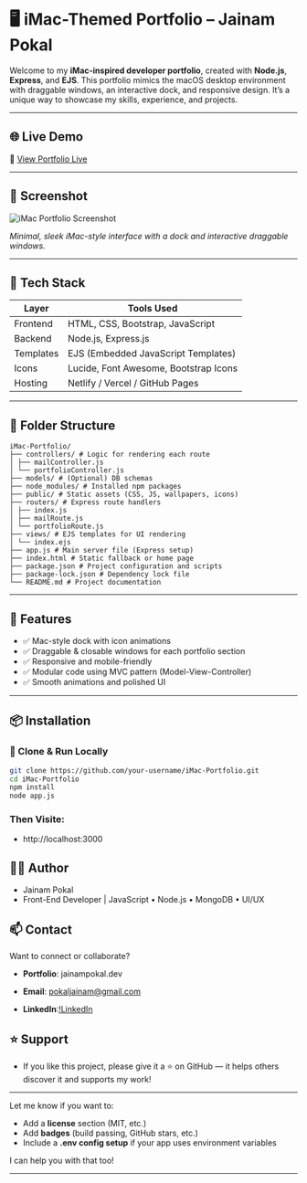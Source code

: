 # 🖥️ iMac-Themed Portfolio – Jainam Pokal

Welcome to my **iMac-inspired developer portfolio**, created with **Node.js**, **Express**, and **EJS**. This portfolio mimics the macOS desktop environment with draggable windows, an interactive dock, and responsive design. It’s a unique way to showcase my skills, experience, and projects.

---

## 🌐 Live Demo

🔗 [View Portfolio Live](https://my-new-portfolio-om3c.onrender.com)

---

## 📸 Screenshot

![iMac Portfolio Screenshot](https://github.com/user-attachments/assets/ebe4ab03-7096-4061-abd2-afbd5aab3cc8)

*Minimal, sleek iMac-style interface with a dock and interactive draggable windows.*

---

## 🧰 Tech Stack

| Layer     | Tools Used                                      |
|-----------|-------------------------------------------------|
| Frontend  | HTML, CSS, Bootstrap, JavaScript                |
| Backend   | Node.js, Express.js                             |
| Templates | EJS (Embedded JavaScript Templates)             |
| Icons     | Lucide, Font Awesome, Bootstrap Icons           |
| Hosting   | Netlify / Vercel / GitHub Pages                 |

---

## 📁 Folder Structure

```
iMac-Portfolio/
├── controllers/ # Logic for rendering each route
│ ├── mailController.js
│ └── portfolioController.js
├── models/ # (Optional) DB schemas
├── node_modules/ # Installed npm packages
├── public/ # Static assets (CSS, JS, wallpapers, icons)
├── routers/ # Express route handlers
│ ├── index.js
│ ├── mailRoute.js
│ └── portfolioRoute.js
├── views/ # EJS templates for UI rendering
│ └── index.ejs
├── app.js # Main server file (Express setup)
├── index.html # Static fallback or home page
├── package.json # Project configuration and scripts
├── package-lock.json # Dependency lock file
└── README.md # Project documentation

```

---

## 🚀 Features

- ✅ Mac-style dock with icon animations  
- ✅ Draggable & closable windows for each portfolio section  
- ✅ Responsive and mobile-friendly  
- ✅ Modular code using MVC pattern (Model-View-Controller)  
- ✅ Smooth animations and polished UI  

---

## 📦 Installation

### 🔧 Clone & Run Locally

```bash
git clone https://github.com/your-username/iMac-Portfolio.git
cd iMac-Portfolio
npm install
node app.js
```

### Then Visite:

- http://localhost:3000


## 👨‍💻 Author

- Jainam Pokal
- Front-End Developer | JavaScript • Node.js • MongoDB • UI/UX


## 📫 Contact
Want to connect or collaborate?

- **Portfolio**: jainampokal.dev

- **Email**: pokaljainam@gmail.com

- **LinkedIn**:[!LinkedIn](https://www.linkedin.com/in/jainam-pokal-484413243/)


## ⭐ Support

- If you like this project, please give it a ⭐ on GitHub — it helps others discover it and supports my work!


---

Let me know if you want to:

- Add a **license** section (MIT, etc.)  
- Add **badges** (build passing, GitHub stars, etc.)  
- Include a **.env config setup** if your app uses environment variables  

I can help you with that too!

---

